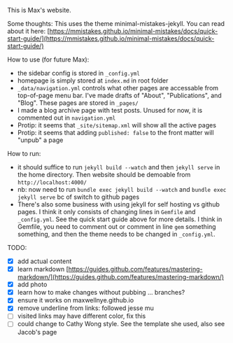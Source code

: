 This is Max's website.

Some thoughts:
This uses the theme minimal-mistakes-jekyll.
You can read about it here:
[https://mmistakes.github.io/minimal-mistakes/docs/quick-start-guide/](https://mmistakes.github.io/minimal-mistakes/docs/quick-start-guide/)

How to use (for future Max):
- the sidebar config is stored in `_config.yml`
- homepage is simply stored at `index.md` in root folder
- `_data/navigation.yml` controls what other pages are accessable from top-of-page menu bar. I've made drafts of "About", "Publications", and "Blog". These pages are stored in `_pages/`
- I made a blog archive page with test posts. Unused for now, it is commented out in `navigation.yml`
- Protip: it seems that `_site/sitemap.xml` will show all the active pages
- Protip: it seems that adding `published: false` to the front matter will "unpub" a page

How to run:
- it should suffice to run `jekyll build --watch` and then `jekyll serve` in the home directory. Then website should be demoable from `http://localhost:4000/`
- nb: now need to run `bundle exec jekyll build --watch` and `bundle exec jekyll serve` bc of switch to github pages
- There's also some business with using jekyll for self hosting vs github pages. I think it only consists of changing lines in `Gemfile` and `_config.yml`. See the quick start guide above for more details. I think in Gemfile, you need to comment out or comment in line `gem` something something, and then the theme needs to be changed in `_config.yml`.


TODO:
- [X] add actual content
- [X] learn markdown [https://guides.github.com/features/mastering-markdown/](https://guides.github.com/features/mastering-markdown/)
- [X] add photo
- [X] learn how to make changes without pubbing ... branches?
- [X] ensure it works on maxwellnye.github.io
- [X] remove underline from links: followed jesse mu
- [ ] visited links may have different color, fix this
- [ ] could change to Cathy Wong style. See the template she used, also see Jacob's page